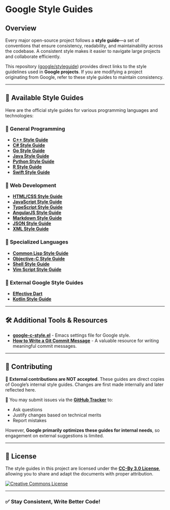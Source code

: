  # Google Style Guides

## Overview
Every major open-source project follows a **style guide**—a set of conventions that ensure consistency, readability, and maintainability across the codebase. A consistent style makes it easier to navigate large projects and collaborate efficiently.

This repository ([google/styleguide](https://github.com/google/styleguide)) provides direct links to the style guidelines used in **Google projects**. If you are modifying a project originating from Google, refer to these style guides to maintain consistency.

---

## 📌 Available Style Guides
Here are the official style guides for various programming languages and technologies:

### **🔹 General Programming**
- **[C++ Style Guide](https://google.github.io/styleguide/cppguide.html)**
- **[C# Style Guide](https://google.github.io/styleguide/csharp-style.html)**
- **[Go Style Guide](https://google.github.io/styleguide/go/)**
- **[Java Style Guide](https://google.github.io/styleguide/javaguide.html)**
- **[Python Style Guide](https://google.github.io/styleguide/pyguide.html)**
- **[R Style Guide](https://google.github.io/styleguide/Rguide.html)**
- **[Swift Style Guide](https://google.github.io/styleguide/swift/)**

### **🔹 Web Development**
- **[HTML/CSS Style Guide](https://google.github.io/styleguide/htmlcssguide.html)**
- **[JavaScript Style Guide](https://google.github.io/styleguide/jsguide.html)**
- **[TypeScript Style Guide](https://google.github.io/styleguide/tsguide.html)**
- **[AngularJS Style Guide](https://google.github.io/styleguide/angularjs-google-style.html)**
- **[Markdown Style Guide](https://google.github.io/styleguide/docguide/style.html)**
- **[JSON Style Guide](https://google.github.io/styleguide/jsoncstyleguide.xml)**
- **[XML Style Guide](https://google.github.io/styleguide/xmlstyle.html)**

### **🔹 Specialized Languages**
- **[Common Lisp Style Guide](https://google.github.io/styleguide/lispguide.xml)**
- **[Objective-C Style Guide](objcguide.md)**
- **[Shell Style Guide](https://google.github.io/styleguide/shellguide.html)**
- **[Vim Script Style Guide](https://google.github.io/styleguide/vimscriptguide.xml)**

### **🔹 External Google Style Guides**
- **[Effective Dart](https://www.dartlang.org/guides/language/effective-dart)**
- **[Kotlin Style Guide](https://developer.android.com/kotlin/style-guide)**

---

## 🛠 Additional Tools & Resources
- **[google-c-style.el](https://raw.githubusercontent.com/google/styleguide/gh-pages/google-c-style.el)** - Emacs settings file for Google style.
- **[How to Write a Git Commit Message](https://cbea.ms/git-commit/)** - A valuable resource for writing meaningful commit messages.

---

## 🚨 Contributing
🔹 **External contributions are NOT accepted**. These guides are direct copies of Google’s internal style guides. Changes are first made internally and later reflected here.

🔹 You may submit issues via the **[GitHub Tracker](https://github.com/google/styleguide/issues)** to:
   - Ask questions
   - Justify changes based on technical merits
   - Report mistakes

However, **Google primarily optimizes these guides for internal needs**, so engagement on external suggestions is limited.

---

## 📜 License
The style guides in this project are licensed under the **[CC-By 3.0 License](https://creativecommons.org/licenses/by/3.0/)**, allowing you to share and adapt the documents with proper attribution.

[![Creative Commons License](https://i.creativecommons.org/l/by/3.0/88x31.png)](https://creativecommons.org/licenses/by/3.0/)

---

### ✅ Stay Consistent, Write Better Code!

